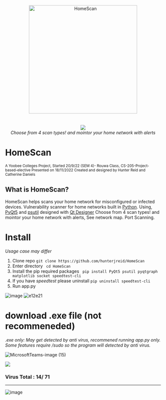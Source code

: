 <p align="center">
	<br>
    	<img width="350px" style="margin-bottom:20px;" src="https://user-images.githubusercontent.com/62681404/191140983-4e4e9a96-bd8a-4ee9-a5ba-532f5b73a4c2.png" alt="HomeScan"/><br>
    	<br>
	<img src="https://user-images.githubusercontent.com/62681404/199938369-7729a1a6-6aa5-45ce-8584-fcb24c93df1f.png">
	<br>
    	<i>Choose from 4 scan types! and mointor your home network with alerts</i>
	<br>
</p>

# HomeScan
<sub>A Yoobee Colleges Project, Started 20/9/22 (SEM 4)- Rouwa Class, CS-205-Project-based-elective Presented on 18/11/2022 Created and designed by Hunter Reid and Catherine Daniels</sub>
## What is HomeScan?
HomeScan helps scans your home network for misconfigured or infected devices. Vulnerability scanner for home networks built in [Python](https://www.python.org/). Using, [PyQt5](https://doc.qt.io/qtforpython/) and [psutil](https://psutil.readthedocs.io/en/latest/) designed with [Qt Designer](https://build-system.fman.io/qt-designer-download) Choose from 4 scan types! and mointor your home network with alerts, See network map. Port Scanning.
# Install
<i>Usage case may differ</i>
1. Clone repo ```git clone https://github.com/hunterjreid/HomeScan```
2. Enter directory ``` cd HomeScan```
3. Install the pip required packages ``` pip install PyQt5 psutil pyqtgraph matplotlib socket speedtest-cli```
4. If you have *speedtest* please uninstall ```pip uninstall speedtest-cli``` 
5. Run app.py

![image](https://user-images.githubusercontent.com/62681404/202367532-3920a1cc-62f2-4dbd-8186-de3e9afe9fc2.png)
![e12e21](https://user-images.githubusercontent.com/62681404/198426104-c007fa2e-f2ad-4fc0-ba7c-7bb13846dd61.png)
# download .exe file (not recommeneded)
<i>.exe only: May get detected by anti virus, recommened running app.py only. Some features require /sudo so the program will detected by anti virus.</i>

![MicrosoftTeams-image (15)](https://user-images.githubusercontent.com/62681404/201068694-0a2f57b6-b7e7-4cac-b412-23dd6fdd0349.png)  


<a target="_blank" href="https://www.mediafire.com/file/6kwtied4bzbg434/HomeScan.exe">
	<img src="https://user-images.githubusercontent.com/62681404/202579245-638761b8-3ae7-476c-a15a-cb2c8c307447.png"/>
</a>

### Virus Total : 14/ 71 
<hr>


![image](https://user-images.githubusercontent.com/62681404/202602823-16036ebb-03cb-4ef1-89fe-13bd63ea8e81.png)  







